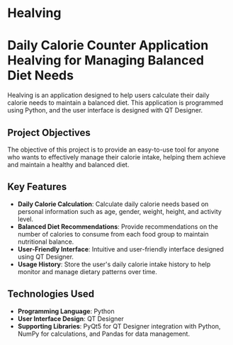 # Healving
# Daily Calorie Counter Application Healving for Managing Balanced Diet Needs

Healving is an application designed to help users calculate their daily calorie needs to maintain a balanced diet. This application is programmed using Python, and the user interface is designed with QT Designer.

## Project Objectives

The objective of this project is to provide an easy-to-use tool for anyone who wants to effectively manage their calorie intake, helping them achieve and maintain a healthy and balanced diet.

## Key Features

- **Daily Calorie Calculation**: Calculate daily calorie needs based on personal information such as age, gender, weight, height, and activity level.
- **Balanced Diet Recommendations**: Provide recommendations on the number of calories to consume from each food group to maintain nutritional balance.
- **User-Friendly Interface**: Intuitive and user-friendly interface designed using QT Designer.
- **Usage History**: Store the user's daily calorie intake history to help monitor and manage dietary patterns over time.

## Technologies Used

- **Programming Language**: Python
- **User Interface Design**: QT Designer
- **Supporting Libraries**: PyQt5 for QT Designer integration with Python, NumPy for calculations, and Pandas for data management.
